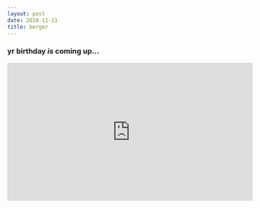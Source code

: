```yaml
---
layout: post
date: 2018-11-11
title: berger
---
```


### yr birthday _is_ coming up...

<iframe width="560" height="315" src="https://www.youtube.com/embed/z7dS8YWqymo" frameborder="0" allow="accelerometer; autoplay; encrypted-media; gyroscope; picture-in-picture" allowfullscreen></iframe>